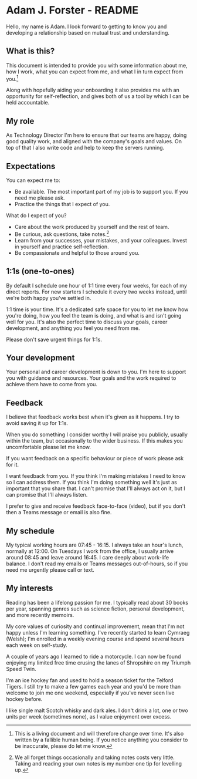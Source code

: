 # Adam J. Forster - README

Hello, my name is Adam. I look forward to getting to know you and developing a relationship based on mutual trust and understanding.

## What is this?

This document is intended to provide you with some information about me, how I work, what you can expect from me, and what I in turn expect from you.[^1]

Along with hopefully aiding your onboarding it also provides me with an opportunity for self-reflection, and gives both of us a tool by which I can be held accountable.

## My role

As Technology Director I'm here to ensure that our teams are happy, doing good quality work, and aligned with the company's goals and values. On top of that I also write code and help to keep the servers running.

## Expectations

You can expect me to:

- Be available. The most important part of my job is to support you. If you need me please ask.
- Practice the things that I expect of you.

What do I expect of you?

- Care about the work produced by yourself and the rest of team.
- Be curious, ask questions, take notes.[^2]
- Learn from your successes, your mistakes, and your colleagues. Invest in yourself and practice self-reflection.
- Be compassionate and helpful to those around you.

## 1:1s (one-to-ones)

By default I schedule one hour of 1:1 time every four weeks, for each of my direct reports. For new starters I schedule it every two weeks instead, until we're both happy you've settled in.

1:1 time is your time. It's a dedicated safe space for you to let me know how you're doing, how you feel the team is doing, and what is and isn't going well for you. It's also the perfect time to discuss your goals, career development, and anything you feel you need from me.

Please don't save urgent things for 1:1s.

## Your development

Your personal and career development is down to you. I'm here to support you with guidance and resources. Your goals and the work required to achieve them have to come from you.

## Feedback

I believe that feedback works best when it's given as it happens. I try to avoid saving it up for 1:1s.

When you do something I consider worthy I will praise you publicly, usually within the team, but occasionally to the wider business. If this makes you uncomfortable please let me know.

If you want feedback on a specific behaviour or piece of work please ask for it.

I want feedback from you. If you think I'm making mistakes I need to know so I can address them. If you think I'm doing something well it's just as important that you share that. I can't promise that I'll always act on it, but I can promise that I'll always listen.

I prefer to give and receive feedback face-to-face (video), but if you don't then a Teams message or email is also fine.

## My schedule

My typical working hours are 07:45 - 16:15. I always take an hour's lunch, normally at 12:00. On Tuesdays I work from the office, I usually arrive around 08:45 and leave around 16:45. I care deeply about work-life balance. I don't read my emails or Teams messages out-of-hours, so if you need me urgently please call or text.

## My interests

Reading has been a lifelong passion for me. I typically read about 30 books per year, spanning genres such as science fiction, personal development, and more recently memoirs.

My core values of curiosity and continual improvement, mean that I'm not happy unless I'm learning something. I've recently started to learn Cymraeg (Welsh); I'm enrolled in a weekly evening course and spend several hours each week on self-study.

A couple of years ago I learned to ride a motorcycle. I can now be found enjoying my limited free time crusing the lanes of Shropshire on my Triumph Speed Twin.

I'm an ice hockey fan and used to hold a season ticket for the Telford Tigers. I still try to make a few games each year and you'd be more than welcome to join me one weekend, especially if you've never seen live hockey before.

I like single malt Scotch whisky and dark ales. I don't drink a lot, one or two units per week (sometimes none), as I value enjoyment over excess.

[^1]: This is a living document and will therefore change over time. It's also written by a fallible human being. If you notice anything you consider to be inaccurate, please do let me know.
[^2]: We all forget things occasionally and taking notes costs very little. Taking and reading your own notes is my number one tip for levelling up.
